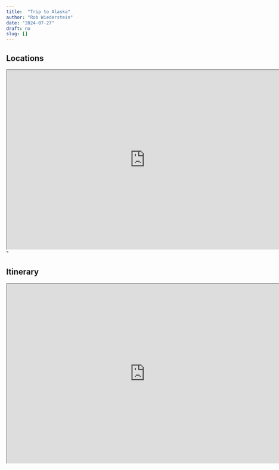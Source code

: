 ```yaml
---
title:  "Trip to Alaska"
author: "Rob Wiederstein"
date: "2024-07-27"
draft: no
slug: []
---
```


## Locations

<iframe src="https://www.google.com/maps/d/embed?mid=1MlQ3FddAE2omXKjZCjg5tALNEufmNkY&ehbc=2E312F" width="740" height="480"></iframe>"


## Itinerary

<iframe src="https://docs.google.com/spreadsheets/d/e/2PACX-1vRmUWPGcxHIrQKzwCrgQ9Z_budXBmb2oocnzswF4PV_uLOaLg4FBM_QAxUot_cnkrlphpU16gKSG35v/pubhtml?widget=true&amp;headers=false" width="740" height="480"></iframe>